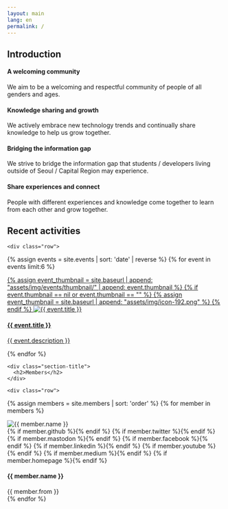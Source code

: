 ```yaml
---
layout: main
lang: en
permalink: /
---
```


<!-- ======= About Section ======= -->
<section class="services">
  <div class="container">
    <div class="section-title">
      <h2>Introduction</h2>
    </div>
    <div class="row">
      <div class="col-md-6 col-lg-3 d-flex align-items-stretch" data-aos="fade-up">
        <div class="icon-box icon-box-pink">
          <div class="icon"><i class="bx bx-group"></i></div>
          <h4 class="title">A welcoming community</h4>
          <p class="description">We aim to be a welcoming and respectful community of people of all genders and ages.</p>
        </div>
      </div>
      <div class="col-md-6 col-lg-3 d-flex align-items-stretch" data-aos="fade-up" data-aos-delay="100">
        <div class="icon-box icon-box-cyan">
          <div class="icon"><i class="bx bx-donate-heart"></i></div>
          <h4 class="title">Knowledge sharing and growth</h4>
          <p class="description">We actively embrace new technology trends and continually share knowledge to help us grow together.</p>
        </div>
      </div>
      <div class="col-md-6 col-lg-3 d-flex align-items-stretch" data-aos="fade-up" data-aos-delay="200">
        <div class="icon-box icon-box-green">
          <div class="icon"><i class="bx bx-arch"></i></div>
          <h4 class="title">Bridging the information gap</h4>
          <p class="description">We strive to bridge the information gap that students / developers living outside of Seoul / Capital Region may experience.</p>
        </div>
      </div>
      <div class="col-md-6 col-lg-3 d-flex align-items-stretch" data-aos="fade-up" data-aos-delay="200">
        <div class="icon-box icon-box-blue">
          <div class="icon"><i class="bx bx-network-chart"></i></div>
          <h4 class="title">Share experiences and connect</h4>
          <p class="description">People with different experiences and knowledge come together to learn from each other and grow together.</p>
        </div>
      </div>
    </div>
  </div>
</section><!-- End About Section -->

<!-- ======= Events Section ======= -->
<section class="events section-bg" data-aos="fade-up" date-aos-delay="200">
  <div class="container">
    <div class="section-title">
      <h2>Recent activities</h2>
    </div>

    <div class="row">
{% assign events = site.events | sort: 'date' | reverse %}
{% for event in events limit:6 %}
      <div class="col-sm-12 col-md-6 col-lg-6 col-xl-4 d-flex align-items-stretch p-4">
        <div class="icon-box">
          <a href="{{ event.link }}" target="_blank">
            <!-- <div class="icon"><i class="bx bx-group"></i></div> -->
            <div class="thumbnail">
{% assign event_thumbnail = site.baseurl | append: "assets/img/events/thumbnail/" | append: event.thumbnail %}
{% if event.thumbnail == nil or event.thumbnail == "" %}
{% assign event_thumbnail = site.baseurl | append: "assets/img/icon-192.png" %}
{% endif %}
              <img src="{{ event_thumbnail }}" class="img-fluid" alt="{{ event.title }}">
            </div>
            <h4 class="title">{{ event.title }}</h4>
            <p class="description">{{ event.description }}</p>
          </a>
        </div>
      </div>
{% endfor %}
    </div>

  </div>
</section><!-- End Events Section -->

<!-- ======= Members Section ======= -->
<section class="team">
  <div class="container">

    <div class="section-title">
      <h2>Members</h2>
    </div>

    <div class="row">
{% assign members = site.members | sort: 'order' %}
{% for member in members %}
      <div class="col-sm-6 col-md-4 col-lg-3 col-xl-2 d-flex align-items-stretch"  style="justify-content: center;" data-aos="fade-up">
        <div class="member">
          <div class="member-img">
            <img src="{{ site.baseurl }}assets/img/members/{{ member.profile }}" class="img-fluid" alt="{{ member.name }}">
            <div class="social">
              {% if member.github   %}<a href="https://github.com/{{ member.github }}" target="_blank"><i class="bi bi-github"></i></a>{% endif %}
              {% if member.twitter  %}<a href="https://twitter.com/@{{ member.twitter  }}" target="_blank"><i class="bi bi-twitter"></i></a>{% endif %}
              {% if member.mastodon %}<a href="https://mastodon.social/@{{ member.mastodon }}" target="_blank"><i class="bi bi-mastodon"></i></a>{% endif %}
              {% if member.facebook %}<a href="https://facebook.com/{{ member.facebook }}" target="_blank"><i class="bi bi-facebook"></i></a>{% endif %}
              {% if member.linkedin %}<a href="https://linkedin.com/in/{{ member.linkedin }}" target="_blank"><i class="bi bi-linkedin"></i></a>{% endif %}
              {% if member.youtube  %}<a href="https://youtube.com/@{{ member.youtube }}" target="_blank"><i class="bi bi-youtube"></i></a>{% endif %}
              {% if member.medium   %}<a href="https://medium.com/@{{ member.medium }}" target="_blank"><i class="bx bxl-medium"></i></a>{% endif %}
              {% if member.homepage %}<a href="https://{{ member.homepage }}" target="_blank"><i class="bx bx-home"></i></a>{% endif %}
            </div>
          </div>
          <div class="member-info">
            <h4>{{ member.name }}</h4>
            <span>{{ member.from }}</span>
          </div>
        </div>
      </div>
{% endfor %}
    </div>
  </div>
</section><!-- End Members Section -->